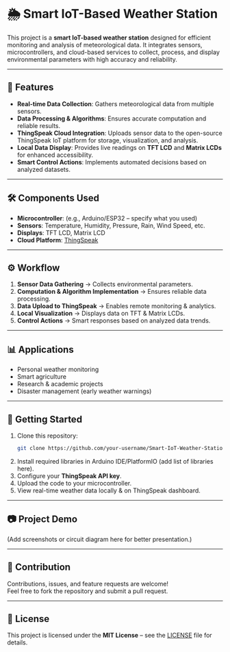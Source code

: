 # 🌦️ Smart IoT-Based Weather Station  

This project is a **smart IoT-based weather station** designed for efficient monitoring and analysis of meteorological data. It integrates sensors, microcontrollers, and cloud-based services to collect, process, and display environmental parameters with high accuracy and reliability.  

---

## 📌 Features  
- **Real-time Data Collection**: Gathers meteorological data from multiple sensors.  
- **Data Processing & Algorithms**: Ensures accurate computation and reliable results.  
- **ThingSpeak Cloud Integration**: Uploads sensor data to the open-source ThingSpeak IoT platform for storage, visualization, and analysis.  
- **Local Data Display**: Provides live readings on **TFT LCD** and **Matrix LCDs** for enhanced accessibility.  
- **Smart Control Actions**: Implements automated decisions based on analyzed datasets.  

---

## 🛠️ Components Used  
- **Microcontroller**: (e.g., Arduino/ESP32 – specify what you used)  
- **Sensors**: Temperature, Humidity, Pressure, Rain, Wind Speed, etc.  
- **Displays**: TFT LCD, Matrix LCD  
- **Cloud Platform**: [ThingSpeak](https://thingspeak.com/)  

---

## ⚙️ Workflow  
1. **Sensor Data Gathering** → Collects environmental parameters.  
2. **Computation & Algorithm Implementation** → Ensures reliable data processing.  
3. **Data Upload to ThingSpeak** → Enables remote monitoring & analytics.  
4. **Local Visualization** → Displays data on TFT & Matrix LCDs.  
5. **Control Actions** → Smart responses based on analyzed data trends.  

---

## 📊 Applications  
- Personal weather monitoring  
- Smart agriculture  
- Research & academic projects  
- Disaster management (early weather warnings)  

---

## 🚀 Getting Started  
1. Clone this repository:  
   ```bash
   git clone https://github.com/your-username/Smart-IoT-Weather-Station.git
   ```
2. Install required libraries in Arduino IDE/PlatformIO (add list of libraries here).  
3. Configure your **ThingSpeak API key**.  
4. Upload the code to your microcontroller.  
5. View real-time weather data locally & on ThingSpeak dashboard.  

---

## 📷 Project Demo  
(Add screenshots or circuit diagram here for better presentation.)  

---

## 🤝 Contribution  
Contributions, issues, and feature requests are welcome!  
Feel free to fork the repository and submit a pull request.  

---

## 📜 License  
This project is licensed under the **MIT License** – see the [LICENSE](LICENSE) file for details.  
